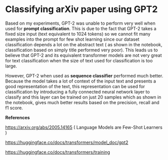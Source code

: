 # Classifying arXiv paper using GPT2

Based on my experiments, GPT-2 was unable to perform very well when used for **prompt classification**. This is due to the fact that GPT-2 takes a fixed size input (text equivalent to 1024 tokens) so we cannot fit many examples into the prompt for few shot learning since our dataset classification depends a lot on the abstract text ( as shown in the notebook, classification based on simply title performed very poor). This leads us to believe that GPT-2 and its equivalent transformer models are not very great for text classification when the size of text used for classification is too large.

However, GPT-2 when used as **sequence classifier** performed much better. Because the model takes a lot of context of the input text and presents a good representation of the text, this representation can be used for classification by introducing a fully connected neural network layer to classify and this layer can be trained on just 20 samples which as shown in the notebook, gives much better results based on the precision, recall and f1 score.



**References**

https://arxiv.org/abs/2005.14165 ( Language Models are Few-Shot Learners )

https://huggingface.co/docs/transformers/model_doc/gpt2

https://huggingface.co/docs/transformers/training